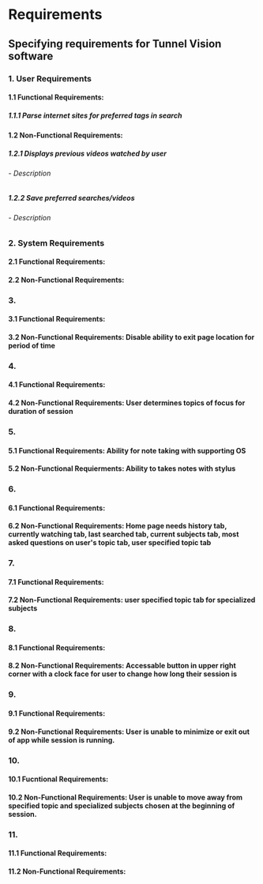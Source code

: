 # Requirements 

## Specifying requirements for Tunnel Vision software

### 1. User Requirements
#### 1.1 Functional Requirements: 
##### 1.1.1 Parse internet sites for preferred tags in search

#### 1.2 Non-Functional Requirements: 
##### 1.2.1 Displays previous videos watched by user
###### - Description 
##### 1.2.2 Save preferred searches/videos
###### - Description

### 2. System Requirements
#### 2.1 Functional Requirements: 
#### 2.2 Non-Functional Requirements: 

### 3.
#### 3.1 Functional Requirements: 
#### 3.2 Non-Functional Requirements: Disable ability to exit page location for period of time

### 4.
#### 4.1 Functional Requirements:
#### 4.2 Non-Functional Requirements: User determines topics of focus for duration of session

### 5.
#### 5.1 Functional Requirements: Ability for note taking with supporting OS
#### 5.2 Non-Functional Requierments: Ability to takes notes with stylus

### 6.
#### 6.1 Functional Requirements:
#### 6.2 Non-Functional Requirements: Home page needs history tab, currently watching tab, last searched tab, current subjects tab, most asked questions on user's topic tab, user specified topic tab

### 7.
#### 7.1 Functional Requirements:
#### 7.2 Non-Functional Requirements: user specified topic tab for specialized subjects

### 8.
#### 8.1 Functional Requirements:
#### 8.2 Non-Functional Requirements: Accessable button in upper right corner with a clock face for user to change how long their session is 

### 9.
#### 9.1 Functional Requirements:
#### 9.2 Non-Functional Requirements: User is unable to minimize or exit out of app while session is running.

### 10.
#### 10.1 Fucntional Requirements:
#### 10.2 Non-Functional Requirements: User is unable to move away from specified topic and specialized subjects chosen at the beginning of session.

### 11.
#### 11.1 Functional Requirements: 
#### 11.2 Non-Functional Requirements: 






